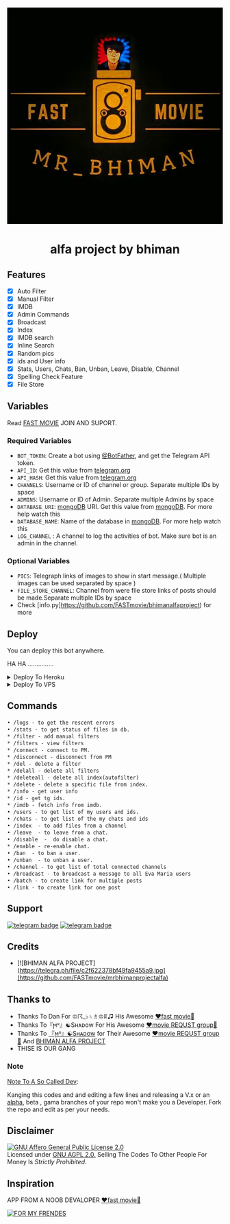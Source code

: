 <p align="center">
 <img src="alfa/IMG_20211028_234602_973%20(1).jpg" alt="FAST MOVIE Logo">
</p>
<h1 align="center">
  <b>alfa project by bhiman</b>
</h1>




## Features

- [x] Auto Filter
- [x] Manual Filter
- [x] IMDB
- [x] Admin Commands
- [x] Broadcast
- [x] Index
- [x] IMDB search
- [x] Inline Search
- [x] Random pics
- [x] ids and User info 
- [x] Stats, Users, Chats, Ban, Unban, Leave, Disable, Channel
- [x] Spelling Check Feature
- [x] File Store
## Variables

Read [FAST MOVIE](https://telegram.dog/mrbhiman12) JOIN AND SUPORT.

### Required Variables
* `BOT_TOKEN`: Create a bot using [@BotFather](https://telegram.dog/BotFather), and get the Telegram API token.
* `API_ID`: Get this value from [telegram.org](https://my.telegram.org/apps)
* `API_HASH`: Get this value from [telegram.org](https://my.telegram.org/apps)
* `CHANNELS`: Username or ID of channel or group. Separate multiple IDs by space
* `ADMINS`: Username or ID of Admin. Separate multiple Admins by space
* `DATABASE_URI`: [mongoDB](https://www.mongodb.com) URI. Get this value from [mongoDB](https://www.mongodb.com). For more help watch this
* `DATABASE_NAME`: Name of the database in [mongoDB](https://www.mongodb.com). For more help watch this
* `LOG_CHANNEL` : A channel to log the activities of bot. Make sure bot is an admin in the channel.
### Optional Variables
* `PICS`: Telegraph links of images to show in start message.( Multiple images can be used separated by space )
* `FILE_STORE_CHANNEL`: Channel from were file store links of posts should be made.Separate multiple IDs by space
* Check [info.py]https://github.com/FASTmovie/bhimanalfaproject) for more


## Deploy
You can deploy this bot anywhere.

HA HA ...............

<details><summary>Deploy To Heroku</summary>
<p>
<br>
<a href="https://telegram.dog/XTZ_HerokuBot?start=RXZhbWFyaWFURy9FdmFNYXJpYSBtYXN0ZXI">
  <img src="https://www.herokucdn.com/deploy/button.svg" alt="Deploy">
</a>
</p>
</details>

<details><summary>Deploy To VPS</summary>
<p>
<pre>
git clone https://github.com/EvamariaTG/evamaria
# Install Packages
pip3 install -r requirements.txt
Edit info.py with variables as given below then run bot
python3 bot.py
</pre>
</p>
</details>


## Commands
```
• /logs - to get the rescent errors
• /stats - to get status of files in db.
* /filter - add manual filters
* /filters - view filters
* /connect - connect to PM.
* /disconnect - disconnect from PM
* /del - delete a filter
* /delall - delete all filters
* /deleteall - delete all index(autofilter)
* /delete - delete a specific file from index.
* /info - get user info
* /id - get tg ids.
* /imdb - fetch info from imdb.
• /users - to get list of my users and ids.
• /chats - to get list of the my chats and ids 
• /index  - to add files from a channel
• /leave  - to leave from a chat.
• /disable  -  do disable a chat.
* /enable - re-enable chat.
• /ban  - to ban a user.
• /unban  - to unban a user.
• /channel - to get list of total connected channels
• /broadcast - to broadcast a message to all Eva Maria users
• /batch - to create link for multiple posts
• /link - to create link for one post
```
## Support
[![telegram badge](https://img.shields.io/badge/Telegram-Group-30302f?style=flat&logo=telegram)](https://telegram.dog/mrbhiman12)
[![telegram badge](https://img.shields.io/badge/Telegram-Channel-30302f?style=flat&logo=telegram)](https://telegram.dog/mrbhiman)

## Credits 
* [![BHIMAN ALFA PROJECT](https://telegra.ph/file/c2f622378bf49fa9455a9.jpg](https://github.com/FASTmovie/mrbhimanprojectalfa)


## Thanks to 
 - Thanks To Dan For ♔☈_♭♄♗♔ꍏ♫ His Awesome [❤️fast movie🖤](https://telegram.dog/mrbhiman12)
 - Thanks To『ϻᴿ』☯️Sʜᴀᴅօw For His Awesome [❤️movie REQUST group🖤](https://telegram.dog/mrbhiman)
 - Thanks To [『ϻᴿ』☯️Sʜᴀᴅօw](https://telegram.dog/mrbhiman44) for Their Awesome [❤️movie REQUST group🖤](https://telegram.dog/mrbhiman12) And [BHIMAN ALFA PROJECT](https://github.com/FASTmovie/bhimanalfaproject)
 - THISE IS OUR GANG

### Note

[Note To A So Called Dev](https://telegram.dog/subin_works/203): 

Kanging this codes and and editing a few lines and releasing a V.x  or an [alpha](https://telegram.dog/subin_works/204), beta , gama branches of your repo won't make you a Developer.
Fork the repo and edit as per your needs.

## Disclaimer
[![GNU Affero General Public License 2.0](https://www.gnu.org/graphics/agplv3-155x51.png)](https://www.gnu.org/licenses/agpl-3.0.en.html#header)    
Licensed under [GNU AGPL 2.0.](https://github.com/EvamariaTG/evamaria/blob/master/LICENSE)
Selling The Codes To Other People For Money Is *Strictly Prohibited*.

## Inspiration
APP FROM A NOOB DEVALOPER [❤️fast movie🖤](https://telegram.dog/mrbhiman12)

[![FOR MY FRENDES](https://telegra.ph/file/c2f622378bf49fa9455a9.jpg)](https://telegram.dog/mrbhiman12 "FOR MY FRENDES")

